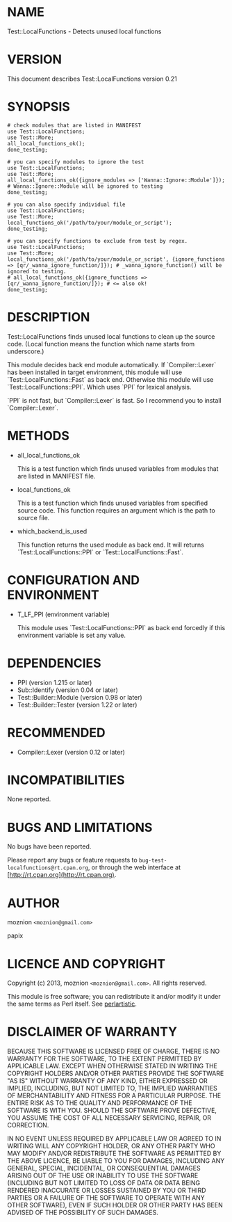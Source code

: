 # NAME

Test::LocalFunctions - Detects unused local functions



# VERSION

This document describes Test::LocalFunctions version 0.21



# SYNOPSIS

    # check modules that are listed in MANIFEST
    use Test::LocalFunctions;
    use Test::More;
    all_local_functions_ok();
    done_testing;

    # you can specify modules to ignore the test
    use Test::LocalFunctions;
    use Test::More;
    all_local_functions_ok({ignore_modules => ['Wanna::Ignore::Module']}); # Wanna::Ignore::Module will be ignored to testing
    done_testing;

    # you can also specify individual file
    use Test::LocalFunctions;
    use Test::More;
    local_functions_ok('/path/to/your/module_or_script');
    done_testing;

    # you can specify functions to exclude from test by regex.
    use Test::LocalFunctions;
    use Test::More;
    local_functions_ok('/path/to/your/module_or_script', {ignore_functions => [qr/_wanna_ignore_function/]}); # _wanna_ignore_function() will be ignored to testing.
    # all_local_functions_ok({ignore_functions => [qr/_wanna_ignore_function/]}); # <= also ok!
    done_testing;



# DESCRIPTION

Test::LocalFunctions finds unused local functions to clean up the source code.
(Local function means the function which name starts from underscore.)

This module decides back end module automatically. If \`Compiler::Lexer\` has been
installed in target environment, this module will use \`Test::LocalFunctions::Fast\` as back end.
Otherwise this module will use \`Test::LocalFunctions::PPI\`. Which uses \`PPI\` for lexical analysis.

\`PPI\` is not fast, but \`Compiler::Lexer\` is fast.
So I recommend you to install \`Compiler::Lexer\`.



# METHODS

- all\_local\_functions\_ok

    This is a test function which finds unused variables from modules that are listed in MANIFEST file.

- local\_functions\_ok

    This is a test function which finds unused variables from specified source code.
    This function requires an argument which is the path to source file.

- which\_backend\_is\_used

    This function returns the used module as back end.
    It will returns \`Test::LocalFunctions::PPI\` or \`Test::LocalFunctions::Fast\`.



# CONFIGURATION AND ENVIRONMENT

- T\_LF\_PPI (environment variable)

    This module uses \`Test::LocalFunctions::PPI\` as back end forcedly if this environment variable is set any value.



# DEPENDENCIES

- PPI (version 1.215 or later)
- Sub::Identify (version 0.04 or later)
- Test::Builder::Module (version 0.98 or later)
- Test::Builder::Tester (version 1.22 or later)



# RECOMMENDED

- Compiler::Lexer (version 0.12 or later)



# INCOMPATIBILITIES

None reported.



# BUGS AND LIMITATIONS

No bugs have been reported.

Please report any bugs or feature requests to
`bug-test-localfunctions@rt.cpan.org`, or through the web interface at
[http://rt.cpan.org](http://rt.cpan.org).



# AUTHOR

moznion  `<moznion@gmail.com>`

papix



# LICENCE AND COPYRIGHT

Copyright (c) 2013, moznion `<moznion@gmail.com>`. All rights reserved.

This module is free software; you can redistribute it and/or
modify it under the same terms as Perl itself. See [perlartistic](http://search.cpan.org/perldoc?perlartistic).



# DISCLAIMER OF WARRANTY

BECAUSE THIS SOFTWARE IS LICENSED FREE OF CHARGE, THERE IS NO WARRANTY
FOR THE SOFTWARE, TO THE EXTENT PERMITTED BY APPLICABLE LAW. EXCEPT WHEN
OTHERWISE STATED IN WRITING THE COPYRIGHT HOLDERS AND/OR OTHER PARTIES
PROVIDE THE SOFTWARE "AS IS" WITHOUT WARRANTY OF ANY KIND, EITHER
EXPRESSED OR IMPLIED, INCLUDING, BUT NOT LIMITED TO, THE IMPLIED
WARRANTIES OF MERCHANTABILITY AND FITNESS FOR A PARTICULAR PURPOSE. THE
ENTIRE RISK AS TO THE QUALITY AND PERFORMANCE OF THE SOFTWARE IS WITH
YOU. SHOULD THE SOFTWARE PROVE DEFECTIVE, YOU ASSUME THE COST OF ALL
NECESSARY SERVICING, REPAIR, OR CORRECTION.

IN NO EVENT UNLESS REQUIRED BY APPLICABLE LAW OR AGREED TO IN WRITING
WILL ANY COPYRIGHT HOLDER, OR ANY OTHER PARTY WHO MAY MODIFY AND/OR
REDISTRIBUTE THE SOFTWARE AS PERMITTED BY THE ABOVE LICENCE, BE
LIABLE TO YOU FOR DAMAGES, INCLUDING ANY GENERAL, SPECIAL, INCIDENTAL,
OR CONSEQUENTIAL DAMAGES ARISING OUT OF THE USE OR INABILITY TO USE
THE SOFTWARE (INCLUDING BUT NOT LIMITED TO LOSS OF DATA OR DATA BEING
RENDERED INACCURATE OR LOSSES SUSTAINED BY YOU OR THIRD PARTIES OR A
FAILURE OF THE SOFTWARE TO OPERATE WITH ANY OTHER SOFTWARE), EVEN IF
SUCH HOLDER OR OTHER PARTY HAS BEEN ADVISED OF THE POSSIBILITY OF
SUCH DAMAGES.
